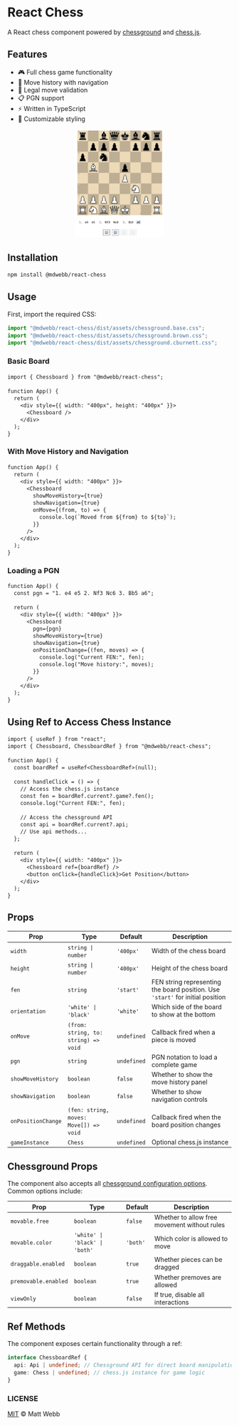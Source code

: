 # React Chess

A React chess component powered by [chessground](https://github.com/lichess-org/chessground) and [chess.js](https://github.com/jhlywa/chess.js).

## Features

- 🎮 Full chess game functionality
- 📝 Move history with navigation
- 🎯 Legal move validation
- 📋 PGN support
- ⚡ Written in TypeScript
- 🎨 Customizable styling

<p align="center">
  <img width="200px" src="/examples/basic/images/example-game.png" />
</p>

## Installation

```bash
npm install @mdwebb/react-chess
```

## Usage

First, import the required CSS:

```typescript
import "@mdwebb/react-chess/dist/assets/chessground.base.css";
import "@mdwebb/react-chess/dist/assets/chessground.brown.css";
import "@mdwebb/react-chess/dist/assets/chessground.cburnett.css";
```

### Basic Board

```tsx
import { Chessboard } from "@mdwebb/react-chess";

function App() {
  return (
    <div style={{ width: "400px", height: "400px" }}>
      <Chessboard />
    </div>
  );
}
```

### With Move History and Navigation

```tsx
function App() {
  return (
    <div style={{ width: "400px" }}>
      <Chessboard
        showMoveHistory={true}
        showNavigation={true}
        onMove={(from, to) => {
          console.log(`Moved from ${from} to ${to}`);
        }}
      />
    </div>
  );
}
```

### Loading a PGN

```tsx
function App() {
  const pgn = "1. e4 e5 2. Nf3 Nc6 3. Bb5 a6";

  return (
    <div style={{ width: "400px" }}>
      <Chessboard
        pgn={pgn}
        showMoveHistory={true}
        showNavigation={true}
        onPositionChange={(fen, moves) => {
          console.log("Current FEN:", fen);
          console.log("Move history:", moves);
        }}
      />
    </div>
  );
}
```

## Using Ref to Access Chess Instance

```tsx
import { useRef } from "react";
import { Chessboard, ChessboardRef } from "@mdwebb/react-chess";

function App() {
  const boardRef = useRef<ChessboardRef>(null);

  const handleClick = () => {
    // Access the chess.js instance
    const fen = boardRef.current?.game?.fen();
    console.log("Current FEN:", fen);

    // Access the chessground API
    const api = boardRef.current?.api;
    // Use api methods...
  };

  return (
    <div style={{ width: "400px" }}>
      <Chessboard ref={boardRef} />
      <button onClick={handleClick}>Get Position</button>
    </div>
  );
}
```

## Props

| Prop               | Type                                   | Default     | Description                                                                    |
| ------------------ | -------------------------------------- | ----------- | ------------------------------------------------------------------------------ |
| `width`            | `string \| number`                     | `'400px'`   | Width of the chess board                                                       |
| `height`           | `string \| number`                     | `'400px'`   | Height of the chess board                                                      |
| `fen`              | `string`                               | `'start'`   | FEN string representing the board position. Use `'start'` for initial position |
| `orientation`      | `'white' \| 'black'`                   | `'white'`   | Which side of the board to show at the bottom                                  |
| `onMove`           | `(from: string, to: string) => void`   | `undefined` | Callback fired when a piece is moved                                           |
| `pgn`              | `string`                               | `undefined` | PGN notation to load a complete game                                           |
| `showMoveHistory`  | `boolean`                              | `false`     | Whether to show the move history panel                                         |
| `showNavigation`   | `boolean`                              | `false`     | Whether to show navigation controls                                            |
| `onPositionChange` | `(fen: string, moves: Move[]) => void` | `undefined` | Callback fired when the board position changes                                 |
| `gameInstance`     | `Chess`                                | `undefined` | Optional chess.js instance                                                     |

## Chessground Props

The component also accepts all [chessground configuration options](https://github.com/lichess-org/chessground/blob/master/src/config.ts). Common options include:

| Prop                 | Type                           | Default  | Description                                  |
| -------------------- | ------------------------------ | -------- | -------------------------------------------- |
| `movable.free`       | `boolean`                      | `false`  | Whether to allow free movement without rules |
| `movable.color`      | `'white' \| 'black' \| 'both'` | `'both'` | Which color is allowed to move               |
| `draggable.enabled`  | `boolean`                      | `true`   | Whether pieces can be dragged                |
| `premovable.enabled` | `boolean`                      | `true`   | Whether premoves are allowed                 |
| `viewOnly`           | `boolean`                      | `false`  | If true, disable all interactions            |

## Ref Methods

The component exposes certain functionality through a ref:

```typescript
interface ChessboardRef {
  api: Api | undefined; // Chessground API for direct board manipulation
  game: Chess | undefined; // chess.js instance for game logic
}
```

### LICENSE

[MIT](./LICENCE) © Matt Webb
